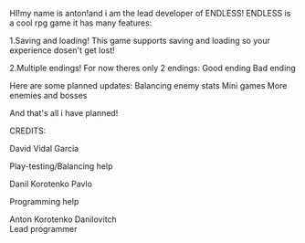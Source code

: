 HI!my name is anton!and i am the lead developer of ENDLESS!
ENDLESS is a cool rpg game it has many features:

1.Saving and loading!
This game supports saving and loading so your experience dosen't get lost!

2.Multiple endings!
For now theres only 2 endings:
Good ending
Bad ending


Here are some planned updates:
Balancing enemy stats
Mini games
More enemies and bosses


And that's all i have planned!

 
CREDITS:


David Vidal Garcia

Play-testing/Balancing help

Danil Korotenko Pavlo


Programming help

Anton Korotenko Danilovitch   
Lead programmer

